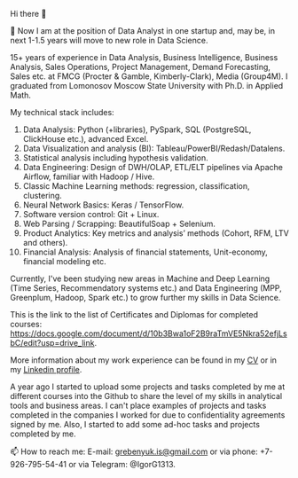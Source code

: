 Hi there 👋

🔭 Now I am at the position of Data Analyst in one startup and, may be, in next 1-1.5 years will move to new role in Data Science.

15+ years of experience in Data Analysis, Business Intelligence, Business Analysis, Sales Operations, Project Management, Demand Forecasting, Sales etc. at FMCG (Procter & Gamble, Kimberly-Clark), Media (Group4M). I graduated from Lomonosov Moscow State University with Ph.D. in Applied Math.

My technical stack includes:
1.	Data Analysis: Python (+libraries), PySpark, SQL (PostgreSQL, ClickHouse etc.), advanced Excel.
2.	Data Visualization and analysis (BI): Tableau/PowerBI/Redash/Datalens.
3.	Statistical analysis including hypothesis validation.
4.	Data Engineering: Design of DWH/OLAP, ETL/ELT pipelines via Apache Airflow, familiar with Hadoop / Hive.
5.	Classic Machine Learning methods: regression, classification, clustering.
6.	Neural Network Basics: Keras / TensorFlow.
7.	Software version control: Git + Linux.
8.	Web Parsing / Scrapping: BeautifulSoap + Selenium.
9.	Product Analytics: Key metrics and analysis’ methods (Cohort, RFM, LTV and others).
10.	Financial Analysis: Analysis of financial statements, Unit-economy, financial modeling etc.
  
Currently, I've been studying new areas in Machine and Deep Learning (Time Series, Recommendatory systems etc.) and Data Engineering (MPP, Greenplum, Hadoop, Spark etc.) to grow further my skills in Data Science.  

This is the link to the list of Certificates and Diplomas for completed courses: https://docs.google.com/document/d/10b3Bwa1oF2B9raTmVE5Nkra52efjLsbC/edit?usp=drive_link.  

More information about my work experience can be found  in my [CV](https://docs.google.com/document/d/1-aXeiVeW0HkGBIXJGcGemxd5B2ceEsBf/edit?usp=drive_link&ouid=115701271018201293889&rtpof=true&sd=true) or in my [Linkedin profile](https://www.linkedin.com/in/igor-grebeniuk-5993b88/).

A year ago I started to upload some projects and tasks completed by me at different courses into the Github to share the level of my skills in analytical tools and business areas. I can't place examples of projects and tasks completed in the companies I worked for due to confidentiality agreements signed by me. Also, I started to add some ad-hoc tasks and projects completed by me.

📫 How to reach me: E-mail: grebenyuk.is@gmail.com or via phone: +7-926-795-54-41 or via Telegram: @IgorG1313.

<!--### - 🌱 I’m currently learning ...
#- 👯 I’m looking to collaborate on ...
- 🤔 I’m looking for help with ...
- 💬 Ask me about ...
- 📫 How to reach me: ...
- 😄 Pronouns: ...
- ⚡ Fun fact: ...

